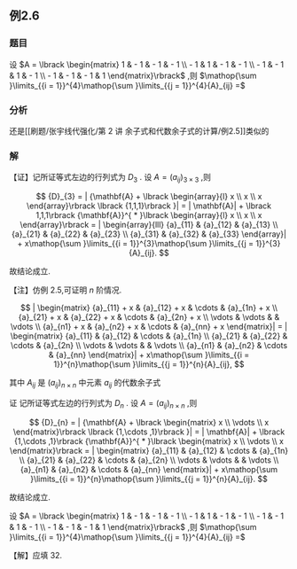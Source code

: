 ## 例2.6
### 题目
设 $A = \lbrack \begin{matrix} 1 & - 1 & - 1 & - 1 \\ - 1 & 1 & - 1 & - 1 \\ - 1 & - 1 & 1 & - 1 \\ - 1 & - 1 & - 1 & 1 \end{matrix}\rbrack$ ,则 $\mathop{\sum }\limits_{{i = 1}}^{4}\mathop{\sum }\limits_{{j = 1}}^{4}{A}_{ij} =$
### 分析
还是[[刷题/张宇线代强化/第 2 讲 余子式和代数余子式的计算/例2.5]]类似的
### 解
【证】记所证等式左边的行列式为 ${D}_{3}$ . 设 $A = {( {a}_{ij}) }_{3 \times 3}$ ,则

$$
{D}_{3} = | {\mathbf{A} + \lbrack \begin{array}{l} x \\ x \\ x \end{array}\rbrack \lbrack {1,1,1}\rbrack }| = | \mathbf{A}| + \lbrack 1,1,1\rbrack {\mathbf{A}}^{ * }\lbrack \begin{array}{l} x \\ x \\ x \end{array}\rbrack = | \begin{array}{lll} {a}_{11} & {a}_{12} & {a}_{13} \\ {a}_{21} & {a}_{22} & {a}_{23} \\ {a}_{31} & {a}_{32} & {a}_{33} \end{array}| + x\mathop{\sum }\limits_{{i = 1}}^{3}\mathop{\sum }\limits_{{j = 1}}^{3}{A}_{ij}.
$$

故结论成立.

【注】仿例 2.5,可证明 $n$ 阶情况.

$$
| \begin{matrix} {a}_{11} + x & {a}_{12} + x & \cdots & {a}_{1n} + x \\ {a}_{21} + x & {a}_{22} + x & \cdots & {a}_{2n} + x \\ \vdots & \vdots & & \vdots \\ {a}_{n1} + x & {a}_{n2} + x & \cdots & {a}_{nn} + x \end{matrix}| = | \begin{matrix} {a}_{11} & {a}_{12} & \cdots & {a}_{1n} \\ {a}_{21} & {a}_{22} & \cdots & {a}_{2n} \\ \vdots & \vdots & & \vdots \\ {a}_{n1} & {a}_{n2} & \cdots & {a}_{nn} \end{matrix}| + x\mathop{\sum }\limits_{{i = 1}}^{n}\mathop{\sum }\limits_{{j = 1}}^{n}{A}_{ij},
$$

其中 ${A}_{ij}$ 是 ${( {a}_{ij}) }_{n \times n}$ 中元素 ${a}_{ij}$ 的代数余子式

证 记所证等式左边的行列式为 ${D}_{n}$ . 设 $A = {( {a}_{ij}) }_{n \times n}$ ,则

$$
{D}_{n} = | {\mathbf{A} + \lbrack \begin{matrix} x \\ \vdots \\ x \end{matrix}\rbrack \lbrack {1,\cdots ,1}\rbrack }| = | \mathbf{A}| + \lbrack {1,\cdots ,1}\rbrack {\mathbf{A}}^{ * }\lbrack \begin{matrix} x \\ \vdots \\ x \end{matrix}\rbrack = | \begin{matrix} {a}_{11} & {a}_{12} & \cdots & {a}_{1n} \\ {a}_{21} & {a}_{22} & \cdots & {a}_{2n} \\ \vdots & \vdots & & \vdots \\ {a}_{n1} & {a}_{n2} & \cdots & {a}_{nn} \end{matrix}| + x\mathop{\sum }\limits_{{i = 1}}^{n}\mathop{\sum }\limits_{{j = 1}}^{n}{A}_{ij}.
$$

故结论成立.

设 $A = \lbrack \begin{matrix} 1 & - 1 & - 1 & - 1 \\ - 1 & 1 & - 1 & - 1 \\ - 1 & - 1 & 1 & - 1 \\ - 1 & - 1 & - 1 & 1 \end{matrix}\rbrack$ ,则 $\mathop{\sum }\limits_{{i = 1}}^{4}\mathop{\sum }\limits_{{j = 1}}^{4}{A}_{ij} =$

【解】应填 32.